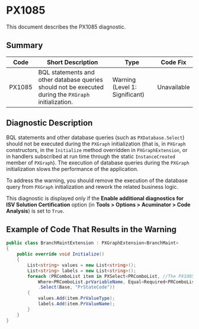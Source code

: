 # PX1085
This document describes the PX1085 diagnostic.

## Summary

| Code   | Short Description                                                                                     | Type                           | Code Fix    | 
| ------ | ----------------------------------------------------------------------------------------------------- | ------------------------------ | ----------- | 
| PX1085 | BQL statements and other database queries should not be executed during the `PXGraph` initialization. | Warning (Level 1: Significant) | Unavailable |

## Diagnostic Description
BQL statements and other database queries (such as `PXDatabase.Select`) should not be executed during the `PXGraph` initialization (that is, in `PXGraph` constructors, in the `Initialize` method overridden in `PXGraphExtension`, or in handlers subscribed at run time through the static `InstanceCreated` member of `PXGraph`). The execution of database queries during the `PXGraph` initialization slows the performance of the application.

To address the warning, you should remove the execution of the database query from `PXGraph` initialization and rework the related business logic.

This diagnostic is displayed only if the **Enable additional diagnostics for ISV Solution Certification** option (in **Tools > Options > Acuminator > Code Analysis**) is set to `True`.

## Example of Code That Results in the Warning

```C#
public class BranchMaintExtension : PXGraphExtension<BranchMaint>
{
    public override void Initialize()
    {
        List<string> values = new List<string>();
        List<string> labels = new List<string>();
        foreach (PRComboList item in PXSelect<PRComboList, //The PX1085 error is displayed for this line.
            Where<PRComboList.prVariableName, Equal<Required<PRComboList.prVariableName>>>>
            .Select(Base, "PrStateCode"))
        {
            values.Add(item.PrValueType);
            labels.Add(item.PrValueName);
        }
    }
}
```